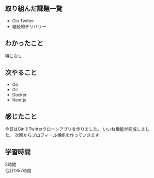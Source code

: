 ## 取り組んだ課題一覧
- Gin Twitter
- 継続的デリバリー

## わかったこと
特になし

## 次やること
- Go
- Git
- Docker
- Next.js

## 感じたこと
今日はGinでTwitterクローンアプリを作りました。
いいね機能が完成しました。
次回からプロフィール機能を作っていきます。

## 学習時間
3時間<br />
合計1357時間
